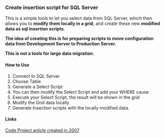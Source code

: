 ### Create insertion script for SQL Server ###

This is a simple tools to let you select data from SQL Server, which  then allows you to **modify them locally in a grid**, and create these new **modified data as sql insertion scripts**.

**The idea of creating this is for preparing scripts to move configuration data from Development Server to Production Server.**

**This is not a tools for large data migration.**

#### How to Use ####
1. Connect to SQL Server
2. Choose Table
3. Generate a Select Script 
4. You can then modify the Select Script and add your WHERE cause
5. Execute your Select Script, the result will be shown in the grid
6. Modify the Grid data locally
7. Generate Insection scripts with the locally modified data.


#### Links ####
<a href="http://www.codeproject.com/Articles/19719/Generate-Insertion-Scripts-Using-NET" target="_blank" >Code Project article created in 2007</a>

